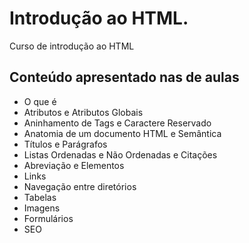 # Introdução ao HTML.

Curso de introdução ao HTML


## Conteúdo apresentado nas de aulas

- O que é 
- Atributos e Atributos Globais
- Aninhamento de Tags e Caractere Reservado
- Anatomia de um documento HTML e Semântica
- Títulos e Parágrafos
- Listas Ordenadas e Não Ordenadas e Citações
- Abreviação e Elementos
- Links
- Navegação entre diretórios
- Tabelas
- Imagens
- Formulários
- SEO
  

